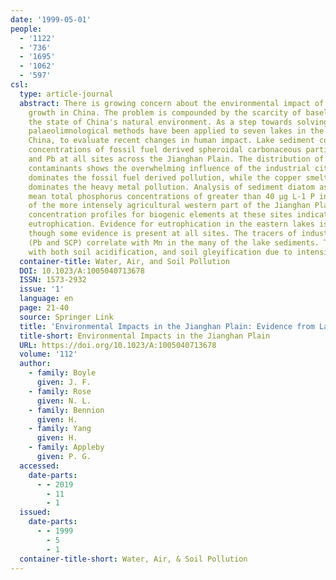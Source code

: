 ```yaml
---
date: '1999-05-01'
people:
  - '1122'
  - '736'
  - '1695'
  - '1062'
  - '597'
csl:
  type: article-journal
  abstract: There is growing concern about the environmental impact of rapid economic
    growth in China. The problem is compounded by the scarcity of baseline data on
    the state of China's natural environment. As a step towards solving this problem,
    palaeolimnological methods have been applied to seven lakes in the Jianghan Plain,
    China, to evaluate recent changes in human impact. Lake sediment cores show enhanced
    concentrations of fossil fuel derived spheroidal carbonaceous particles (SCP)
    and Pb at all sites across the Jianghan Plain. The distribution of these industrial
    contaminants shows the overwhelming influence of the industrial cities. Wuhan
    dominates the fossil fuel derived pollution, while the copper smelter at Daye
    dominates the heavy metal pollution. Analysis of sediment diatom assemblages indicates
    mean total phosphorus concentrations of greater than 40 μg L-1 P in the lakes
    of the more intensely agricultural western part of the Jianghan Plain. The sediment
    concentration profiles for biogenic elements at these sites indicates a post-1960
    eutrophication. Evidence for eutrophication in the eastern lakes is much weaker,
    though some evidence is present at all sites. The tracers of industrial pollution
    (Pb and SCP) correlate with Mn in the many of the lake sediments. This is compatible
    with both soil acidification, and soil gleyification due to intensified rice production.
  container-title: Water, Air, and Soil Pollution
  DOI: 10.1023/A:1005040713678
  ISSN: 1573-2932
  issue: '1'
  language: en
  page: 21-40
  source: Springer Link
  title: 'Environmental Impacts in the Jianghan Plain: Evidence from Lake Sediments'
  title-short: Environmental Impacts in the Jianghan Plain
  URL: https://doi.org/10.1023/A:1005040713678
  volume: '112'
  author:
    - family: Boyle
      given: J. F.
    - family: Rose
      given: N. L.
    - family: Bennion
      given: H.
    - family: Yang
      given: H.
    - family: Appleby
      given: P. G.
  accessed:
    date-parts:
      - - 2019
        - 11
        - 1
  issued:
    date-parts:
      - - 1999
        - 5
        - 1
  container-title-short: Water, Air, & Soil Pollution
---
```

